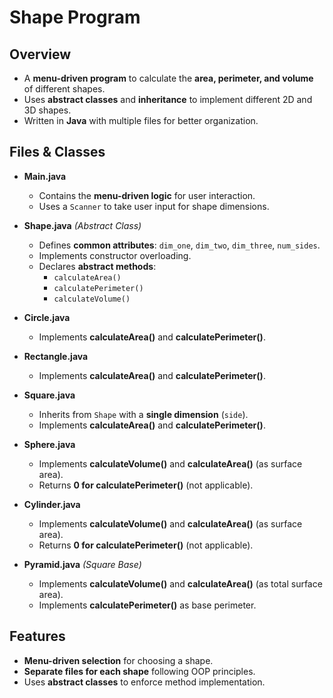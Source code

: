 # Shape Program

## Overview
- A **menu-driven program** to calculate the **area, perimeter, and volume** of different shapes.
- Uses **abstract classes** and **inheritance** to implement different 2D and 3D shapes.
- Written in **Java** with multiple files for better organization.

## Files & Classes
- **Main.java**  
  - Contains the **menu-driven logic** for user interaction.  
  - Uses a `Scanner` to take user input for shape dimensions.  

- **Shape.java** *(Abstract Class)*  
  - Defines **common attributes**: `dim_one`, `dim_two`, `dim_three`, `num_sides`.  
  - Implements constructor overloading.  
  - Declares **abstract methods**:  
    - `calculateArea()`  
    - `calculatePerimeter()`  
    - `calculateVolume()`  

- **Circle.java**  
  - Implements **calculateArea()** and **calculatePerimeter()**.  

- **Rectangle.java**  
  - Implements **calculateArea()** and **calculatePerimeter()**.  

- **Square.java**  
  - Inherits from `Shape` with a **single dimension** (`side`).  
  - Implements **calculateArea()** and **calculatePerimeter()**.  

- **Sphere.java**  
  - Implements **calculateVolume()** and **calculateArea()** (as surface area).  
  - Returns **0 for calculatePerimeter()** (not applicable).  

- **Cylinder.java**  
  - Implements **calculateVolume()** and **calculateArea()** (as surface area).  
  - Returns **0 for calculatePerimeter()** (not applicable).  

- **Pyramid.java** *(Square Base)*  
  - Implements **calculateVolume()** and **calculateArea()** (as total surface area).  
  - Implements **calculatePerimeter()** as base perimeter.  

## Features
- **Menu-driven selection** for choosing a shape.  
- **Separate files for each shape** following OOP principles.  
- Uses **abstract classes** to enforce method implementation.  


